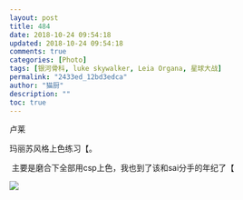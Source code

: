 ```yaml
---
layout: post
title: 484
date: 2018-10-24 09:54:18
updated: 2018-10-24 09:54:18
comments: true
categories: [Photo]
tags: [银河骨科, luke skywalker, Leia Organa, 星球大战]
permalink: "2433ed_12bd3edca"
author: "猫厨"
description: ""
toc: true
---
```


<p>卢莱</p> 
<p>玛丽苏风格上色练习【。</p> 
<p>&nbsp;主要是磨合下全部用csp上色，我也到了该和sai分手的年纪了【</p>

![](/img/img_cVZNdzJtQk9JV2NpRDdJUmNTODhJSlZhR0d4VmF1eWdwQWNzRzM5aWtucnlwV0tCZHhPekNRPT0.jpg)